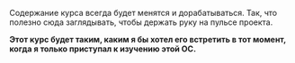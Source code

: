 <!-- # Who Am I: Курс по Linux -->
Содержание курса всегда будет менятся и дорабатываться. Так, что полезно сюда заглядывать, чтобы держать руку на пульсе проекта.

**Этот курс будет таким, каким я бы хотел его встретить в тот момент, когда я только приступал к изучению этой ОС.**
